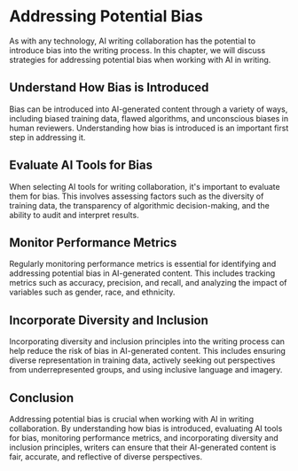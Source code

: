 Addressing Potential Bias
=======================================================================

As with any technology, AI writing collaboration has the potential to introduce bias into the writing process. In this chapter, we will discuss strategies for addressing potential bias when working with AI in writing.

Understand How Bias is Introduced
---------------------------------

Bias can be introduced into AI-generated content through a variety of ways, including biased training data, flawed algorithms, and unconscious biases in human reviewers. Understanding how bias is introduced is an important first step in addressing it.

Evaluate AI Tools for Bias
--------------------------

When selecting AI tools for writing collaboration, it's important to evaluate them for bias. This involves assessing factors such as the diversity of training data, the transparency of algorithmic decision-making, and the ability to audit and interpret results.

Monitor Performance Metrics
---------------------------

Regularly monitoring performance metrics is essential for identifying and addressing potential bias in AI-generated content. This includes tracking metrics such as accuracy, precision, and recall, and analyzing the impact of variables such as gender, race, and ethnicity.

Incorporate Diversity and Inclusion
-----------------------------------

Incorporating diversity and inclusion principles into the writing process can help reduce the risk of bias in AI-generated content. This includes ensuring diverse representation in training data, actively seeking out perspectives from underrepresented groups, and using inclusive language and imagery.

Conclusion
----------

Addressing potential bias is crucial when working with AI in writing collaboration. By understanding how bias is introduced, evaluating AI tools for bias, monitoring performance metrics, and incorporating diversity and inclusion principles, writers can ensure that their AI-generated content is fair, accurate, and reflective of diverse perspectives.
